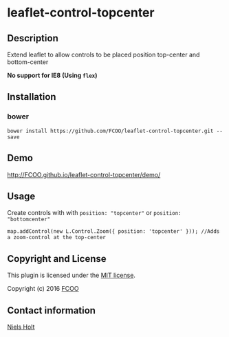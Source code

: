 # leaflet-control-topcenter
>


## Description
Extend leaflet to allow controls to be placed position top-center and bottom-center

**No support for IE8 (Using `flex`)** 

## Installation
### bower
`bower install https://github.com/FCOO/leaflet-control-topcenter.git --save`

## Demo
http://FCOO.github.io/leaflet-control-topcenter/demo/ 

## Usage
Create controls with with `position: "topcenter"` or `position: "bottomcenter"` 


	map.addControl(new L.Control.Zoom({ position: 'topcenter' })); //Adds a zoom-control at the top-center


## Copyright and License
This plugin is licensed under the [MIT license](https://github.com/FCOO/leaflet-control-topcenter/LICENSE).

Copyright (c) 2016 [FCOO](https://github.com/FCOO)

## Contact information

[Niels Holt](http://github.com/NielsHolt)
